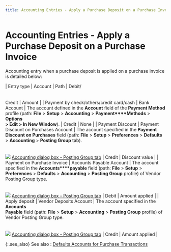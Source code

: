 ```yaml
---
title: Accounting Entries - Apply a Purchase Deposit on a Purchase Invoice
---
```


# Accounting Entries - Apply a Purchase Deposit on a Purchase Invoice


Accounting entry when a purchase deposit is applied on a purchase invoice  is detailed below:


| Entry type | Account | Path | Debit/<br/><br/><br/>Credit | Amount |
| Payment by check/others/credit card/cash | Bank Account | The account defined in the **Account**  field of the **Payment Method** profile  (path: **File** > **Setup**  > **Accounting** > **Payment****Methods** > **Options <br/> &gt; Edit &gt; In New Window**). | Credit | None |
| Payment Discount | Payment Discount on Purchases Account | The account specified in the **Payment <br/> Discount on Purchases** field (path: **File**  > **Setup** > **Preferences**  > **Defaults** > **Accounting**  > **Posting Group** tab).<br/><br/><br/>![]({{site.pp_baseurl}}/img/lens.gif) [Accounting  dialog box - Posting Group tab]({{site.acc_chm}}/accounting-flow-control-and-defaults/accounting-defaults/accounting_dialog_box_-_posting_groups.html) | Credit | Discount value |
| Payment on Purchase Invoice | Accounts Payable Account | The account specified in the **Accounts****payable** field (path: **File**  > **Setup** > **Preferences**  > **Defaults** > **Accounting**  > **Posting Group** profile) of  Vendor Posting Group type.<br/><br/><br/>![]({{site.pp_baseurl}}/img/lens.gif) [Accounting  dialog box - Posting Group tab]({{site.acc_chm}}/accounting-flow-control-and-defaults/accounting-defaults/accounting_dialog_box_-_posting_groups.html) | Debit | Amount applied |
| Apply deposit | Vendor Deposits Account | The account specified in the **Accounts <br/> Payable** field (path: **File**  > **Setup** > **Accounting**  > **Posting Group** profile) of  Vendor Posting Group type.<br/><br/><br/>![]({{site.pp_baseurl}}/img/lens.gif) [Accounting  dialog box - Posting Group tab]({{site.acc_chm}}/accounting-flow-control-and-defaults/accounting-defaults/accounting_dialog_box_-_posting_groups.html) | Credit | Amount applied |



{:.see_also}
See also
: [Defaults  Accounts for Purchase Transactions]({{site.pp_baseurl}}/misc/default_accounts_for_purchase_transactions.html)
